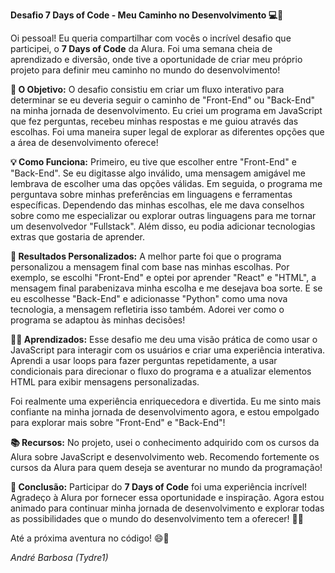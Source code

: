**Desafio 7 Days of Code - Meu Caminho no Desenvolvimento 💻🚀**

Oi pessoal! Eu queria compartilhar com vocês o incrível desafio que participei, o **7 Days of Code** da Alura. Foi uma semana cheia de aprendizado e diversão, onde tive a oportunidade de criar meu próprio projeto para definir meu caminho no mundo do desenvolvimento!

**🎯 O Objetivo:**
O desafio consistiu em criar um fluxo interativo para determinar se eu deveria seguir o caminho de "Front-End" ou "Back-End" na minha jornada de desenvolvimento. Eu criei um programa em JavaScript que fez perguntas, recebeu minhas respostas e me guiou através das escolhas. Foi uma maneira super legal de explorar as diferentes opções que a área de desenvolvimento oferece!

**💡 Como Funciona:**
Primeiro, eu tive que escolher entre "Front-End" e "Back-End". Se eu digitasse algo inválido, uma mensagem amigável me lembrava de escolher uma das opções válidas. Em seguida, o programa me perguntava sobre minhas preferências em linguagens e ferramentas específicas. Dependendo das minhas escolhas, ele me dava conselhos sobre como me especializar ou explorar outras linguagens para me tornar um desenvolvedor "Fullstack". Além disso, eu podia adicionar tecnologias extras que gostaria de aprender.

**🚦 Resultados Personalizados:**
A melhor parte foi que o programa personalizou a mensagem final com base nas minhas escolhas. Por exemplo, se escolhi "Front-End" e optei por aprender "React" e "HTML", a mensagem final parabenizava minha escolha e me desejava boa sorte. E se eu escolhesse "Back-End" e adicionasse "Python" como uma nova tecnologia, a mensagem refletiria isso também. Adorei ver como o programa se adaptou às minhas decisões!

**👨‍💻 Aprendizados:**
Esse desafio me deu uma visão prática de como usar o JavaScript para interagir com os usuários e criar uma experiência interativa. Aprendi a usar loops para fazer perguntas repetidamente, a usar condicionais para direcionar o fluxo do programa e a atualizar elementos HTML para exibir mensagens personalizadas.

Foi realmente uma experiência enriquecedora e divertida. Eu me sinto mais confiante na minha jornada de desenvolvimento agora, e estou empolgado para explorar mais sobre "Front-End" e "Back-End"!

**📚 Recursos:**
No projeto, usei o conhecimento adquirido com os cursos da Alura sobre JavaScript e desenvolvimento web. Recomendo fortemente os cursos da Alura para quem deseja se aventurar no mundo da programação!

**🎉 Conclusão:**
Participar do **7 Days of Code** foi uma experiência incrível! Agradeço à Alura por fornecer essa oportunidade e inspiração. Agora estou animado para continuar minha jornada de desenvolvimento e explorar todas as possibilidades que o mundo do desenvolvimento tem a oferecer! 💪🌟

Até a próxima aventura no código! 😄👋

*André Barbosa (Tydre1)*

